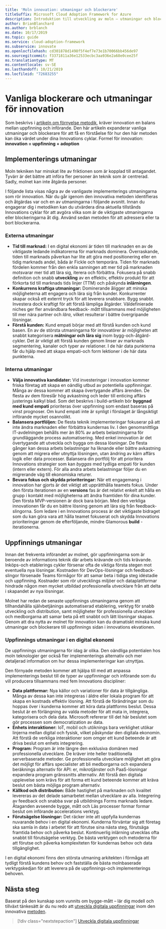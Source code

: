 ```yaml
---
title: 'Moln innovation: utmaningar och blockerare'
titleSuffix: Microsoft Cloud Adoption Framework for Azure
description: Introduktion till utveckling av moln – utmaningar och blockerare
author: BrianBlanchard
ms.author: brblanch
ms.date: 10/17/2019
ms.topic: guide
ms.service: cloud-adoption-framework
ms.subservice: innovate
ms.openlocfilehash: cd301878d1498f5f4ef7e73e1b70066bb456de97
ms.sourcegitcommit: f3371811a36e12533ecbc3aa936e2a68e0cee25f
ms.translationtype: MT
ms.contentlocale: sv-SE
ms.lasthandoff: 10/21/2019
ms.locfileid: "72683255"
---
```

# <a name="common-blockers-and-challenges-to-innovation"></a>Vanliga blockerare och utmaningar för innovation

Som beskrivs i [artikeln om förnyelse metodik](./index.md), kräver innovation en balans mellan uppfinning och införande. Den här artikeln expanderar vanliga utmaningar och blockerare för att få en förståelse för hur den här metoden kan öka värdet under dina Innovations cyklar. Formel för innovation: **innovation = uppfinning + adoption**

## <a name="adoption-challenges"></a>Implementerings utmaningar

Moln tekniken har minskat lite av friktionen som är kopplad till antagandet.
Tyvärr är det bättre att införa fler personer än teknik som är centrerad. Sadly, molnet kan inte åtgärda personer.

I följande lista visas några av de vanligaste implementerings utmaningarna som rör innovation. När du går igenom den innovativa metoden identifieras och åtgärdas var och en av utmaningarna i följande avsnitt. Innan du engagerar dig i metodiken kan du utvärdera dina aktuella tillstånds Innovations cyklar för att avgöra vilka som är de viktigaste utmaningarna eller blockeringarna åt dig. Använd sedan metoden för att adressera eller ta bort blockerarna.

### <a name="external-challenges"></a>Externa utmaningar

- **Tid till marknad:** I en digital ekonomi är tiden till marknaden en av de viktigaste ledande indikatorerna för marknads dominera. Överraskande, tiden till marknads påverkan har lite att göra med positionering eller en tidig marknads andel, båda är Fickle och temporära. Tiden för marknads fördelen kommer från den enkla sanningen att mer tid på marknaden motsvarar mer tid att lära sig, iterera och förbättra. Fokusera på snabb definition och snabb **utveckling** av en effektiv, effektiv produkt för att förkorta tid till marknads tids linjer (TTM) och påskynda **inlärningen**.
- **Konkurrens kraftiga utmaningar:** Dominerande åligger att minska möjligheterna att engagera och lära sig från kunder. Konkurrenter skapar också ett externt tryck för att leverera snabbare. Bygg snabbt. Investera dock kraftigt för att förstå lämpliga åtgärder. Väldefinierade niches ger fler användbara feedback- _mått_ tillsammans med möjligheten till mer nära partner och _lära_, vilket resulterar i bättre övergripande lösningar.
- **Förstå kunden:** Kund empati börjar med att förstå kunden och kund basen. En av de största utmaningarna för innovatörer är möjligheten att snabbt kategorisera **mätningar och lära sig** inom bygg-och-åtgärd-cykler. Det är viktigt att förstå kunden genom linser av marknads segmentering, kanaler och typer av relationer. I de här data punkterna får du hjälp med att skapa empati-och form lektioner i de här data punkterna.

### <a name="internal-challenges"></a>Interna utmaningar

- **Välja innovativa kandidater:** Vid investeringar i innovation kommer friska företag att skapa en oändlig utbud av potentiella uppfinningar. Många av dessa kommer att skapa övertygande affärs ärenden. De flesta av dem föreslår hög avkastning och leder till enticing affärs justerings kalkyl blad. Som det beskrivs i build-artikeln bör **byggnad med kund empati** prioriteras över uppfinning som endast baseras på vinst prognoser. Om kund empati inte är synligt i förslaget är långsiktigt införande mycket osannolikt.
- **Balansera portföljen:** De flesta teknik implementeringar fokuserar på att inte ändra marknaden eller förbättra kundernas liv. I den genomsnittliga IT-avdelningen behålls mer än 80% av arbets belastningarna för grundläggande process automatisering. Med enkel innovation är det övertygande att utveckla och bygga om dessa lösningar. De flesta gånger kan dessa arbets belastningar ha liknande eller bättre avkastning genom att migrera eller utnyttja lösningen, utan ändring av kärn affärs logik eller data processer. Balansera din portfölj för att prioritera Innovations strategier som kan _byggas_ med tydliga empati för kunden (intern eller extern). För alla andra arbets belastningar följer du en migrerande väg till ekonomiska returer.
- **Bevara fokus och skydda prioriteringar:** När ett engagemang i innovation har gjorts är det viktigt att upprätthålla teamets fokus. Under den första iterationen av en **versions** fas är det relativt enkelt att hålla en grupp i kontakt med möjligheterna att ändra framtiden för dina kunder. Den första MVP-versionen är dock bara början. Med den verkliga innovationen får du en bättre lösning genom att lära sig från feedback-slingorna. Som ledare i en Innovations process är det viktigaste bidraget som du kan göra vara att hålla teamet fokuserat och skydda Innovations prioriteringar genom de efterföljande, mindre Glamorous **build** -iterationerna.

## <a name="invention-challenges"></a>Uppfinnings utmaningar

Innan det frekventa införandet av molnet, gör uppfinningarna som är beroende av informations teknik där arbets krävande och tids krävande. Inköps-och etablerings cykler försenar ofta de viktiga första stegen mot eventuella nya lösningar. Kostnaden för DevOps-lösningar och feedback-slingor försenade Teams förmågor för att samar beta i tidiga steg idéstadie och uppfinning. Kostnader som rör utvecklings miljöer och dataplattformar hindrade någon men mycket utbildad professionella utvecklare från att delta i skapandet av nya lösningar.

Molnet har redan de senaste uppfinnings utmaningarna genom att tillhandahålla självbetjänings automatiserad etablering, verktyg för snabb utveckling och distribution, samt möjligheter för professionella utvecklare och medborgarna att samar beta på ett snabbt och lätt lösningar skapas. Genom att dra nytta av molnet för innovation kan du dramatiskt minska kund utmaningar och blockerare till uppfinnings sidan i innovations ekvationen.

### <a name="invention-challenges-in-a-digital-economy"></a>Uppfinnings utmaningar i en digital ekonomi

De uppfinnings utmaningarna för idag är olika. Den oändliga potentialen hos moln teknologier ger också fler implementerings alternativ och mer detaljerad information om hur dessa implementeringar kan utnyttjas.

Den förnyade metoden kommer att hjälpa till med att anpassa implementerings beslut till de typer av uppfinningar och införande som du vill producera tillsammans med fem Innovations discipliner:

- **Data plattformar:** Nya källor och variationer för data är tillgängliga. Många av dessa kan inte integreras i äldre eller lokala program för att skapa en kostnads effektiv lösning. Att förstå de förändringar som du hoppas över i kunderna kommer att köra data plattforms beslut. Dessa beslut är en förlängning av valda metoder för att mata in, integrera, kategorisera och dela data. Microsoft refererar till det här beslutet som gör processen som democratization av data.
- **Enhets interaktioner:** IoT, mobil och utöknings bara verklighet utökar linjerna mellan digital och fysisk, vilket påskyndar den digitala ekonomin. Att förstå de verkliga interaktioner som omger ett kund beteende är att driva beslut om enhets integrering.
- **Program:** Program är inte längre den exklusiva domänen med professionella utvecklare. De kräver inte heller traditionella serverbaserade metoder. Ge professionella utvecklare möjlighet att göra det möjligt för affärs specialister att bli medborgarna och expandera beräknings alternativ för API: er, mikrotjänster och PaaS-lösningar expandera program gränssnitts alternativ. Att förstå den digitala upplevelse som krävs för att forma ett kund beteende kommer att kräva beslut om bästa möjliga program alternativ.
- **Källkod och distribution:** Både hastighet på marknaden och kvalitet levereras av det delade samarbetet mellan utvecklare av alla. Integrering av feedback och snabba svar på utbildnings Forms marknads ledare. Åtaganden avseende bygge, mått och Läs processer formar formar beslut om införande accelerations verktyg.
- **Förutsägelse lösningar:** Det räcker inte att uppfylla kundernas nuvarande behov i en digital ekonomi. Kunderna förväntar sig att företag ska samla in data i arbetet för att förutse sina nästa steg, förutsäga framtida behov och påverka beslut. Kontinuerlig inlärning utvecklas ofta snabbt till förutsägelse verktyg. De bästa verktygen och metoderna för att förutse och påverka komplexiteten för kundernas behov och data tillgänglighet.

I en digital ekonomi finns den största utmaning arkitekten i förmåga att tydligt förstå kundens behov och fastställa de bästa molnbaserade verktygskedjan för att leverera på de uppfinnings-och implementerings behoven.

## <a name="next-steps"></a>Nästa steg

Baserat på den kunskap som vunnits om bygge-mått – lär dig modell och tillväxt tänkesätt är du nu redo att [utveckla digitala uppfinningar](./invention.md) inom den innovativa [metoden](./index.md).

> [!div class="nextstepaction"]
> [Utveckla digitala uppfinningar](./invention.md)
